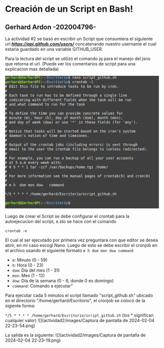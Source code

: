 # Creación de un Script en Bash!
## Gerhard Ardon    -202004796-
La actividad #2 se basó en escribir un Script que consumiera el siguiente url _**https://api.github.com/users/**_ concatenando nuestro username el cual estaria guardado en una variable GITHUB_USER.

Para la lectura del script se utilizó el comando jq para el manejo del jsno que retorna el url. (Puede ver los comentarios de script para una explicacion mas detallada)

![](https://github.com/gerhardardon/-so1_actividades_202004796/blob/main/actividad2/images/Captura%20de%20pantalla%20de%202024-02-04%2022-23-54.png)

Luego de crear el Script se debe configurar el crontab para la autoejecucion del script, e.sto se hace con el comando 

    crontab -e
El cual al ser ejecutado por primera vez preguntara con que editor se desea abrir, en mi caso escogí Nano.
Luego de esto se debe escribir el cronjob en el archivo usando el siguiente formato 
`m h dom mon dow command` 

-   `m`: Minuto (0 - 59)
-   `h`: Hora (0 - 23)
-   `dom`: Día del mes (1 - 31)
-   `mon`: Mes (1 - 12)
-   `dow`: Día de la semana (0 - 6, donde 0 es domingo)
-   `command`: Comando a ejecutar"

Para ejecutar cada 5 minutos el script llamado "script_github.sh" ubicado en el directorio "/home/gerhard/Escritorio", el cronjob se colocó de la sigiente forma:

`*/5 * * * * /home/gerhard/Escritorio/script_github.sh`
(los * significan cualquier valor)
![](actividad2/images/Captura de pantalla de 2024-02-04 22-23-54.png)

La salida es la siguiente:
![](actividad2/images/Captura de pantalla de 2024-02-04 22-23-19.png)
